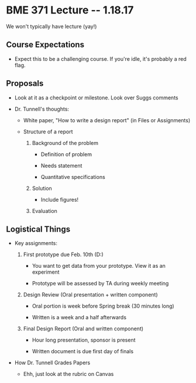 # BME 371 Lecture -- 1.18.17

We won't typically have lecture (yay!)

## Course Expectations

- Expect this to be a challenging course. If you're idle, it's probably a red flag.

## Proposals

- Look at it as a checkpoint or milestone. Look over Suggs comments

- Dr. Tunnell's thoughts:

    - White paper, "How to write a design report" (in Files or Assignments)

    - Structure of a report

        1. Background of the problem

            - Definition of problem

            - Needs statement

            - Quantitative specifications

        2. Solution

            - Include figures!

        3. Evaluation

## Logistical Things

- Key assignments:

    1. First prototype due Feb. 10th (D:)

        - You want to get data from your prototype. View it as an experiment

        - Prototype will be assessed by TA during weekly meeting

    2. Design Review (Oral presentation + written component)

        - Oral portion is week before Spring break (30 minutes long)

        - Written is a week and a half afterwards

    3. Final Design Report (Oral and written component)

        - Hour long presentation, sponsor is present

        - Written document is due first day of finals


- How Dr. Tunnell Grades Papers

    - Ehh, just look at the rubric on Canvas
